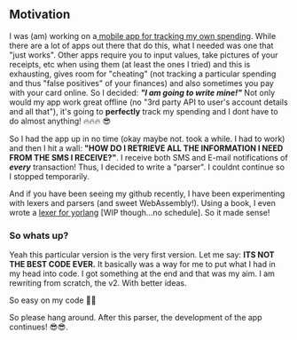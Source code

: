 ## Motivation
I was (am) working on a[ mobile app for tracking my own spending](https://github.com/oayomide/agbowo). While there are a lot of apps out there that do this, what I needed was one that "just works". Other apps require you to input values, take pictures of your receipts, etc when using them (at least the ones I tried) and this is exhausting, gives room for "cheating" (not tracking a particular spending and thus "false positives" of your finances) and also sometimes you pay with your card online. So I decided: ***"I am going to write mine!"*** Not only would my app work great offline (no "3rd party API to user's account details and all that"), it's going to **perfectly** track my spending and I dont have to do almost anything! 🔥🔥🔥 😎


So I had the app up in no time (okay maybe not. took a while. I had to work) and then I hit a wall: **"HOW DO I RETRIEVE ALL THE INFORMATION I NEED FROM THE SMS I RECEIVE?"**. I receive both SMS and E-mail notifications of ***every*** transaction! Thus, I decided to write a "parser". I couldnt continue so I stopped temporarily.

And if you have been seeing my github recently, I have been experimenting with lexers and parsers (and sweet WebAssembly!). Using a book, I even wrote a [lexer for yorlang](https://github.com/oayomide/yl-lexer) [WIP though...no schedule]. So it made sense!


### So whats up?
Yeah this particular version is the very first version. Let me say: **ITS NOT THE BEST CODE EVER.** It basically was a way for me to put what I had in my head into code. I got something at the end and that was my aim. I am rewriting from scratch, the v2. With better ideas.

So easy on my code 🥺🙏

So please hang around. After this parser, the development of the app continues! 😎😎.
